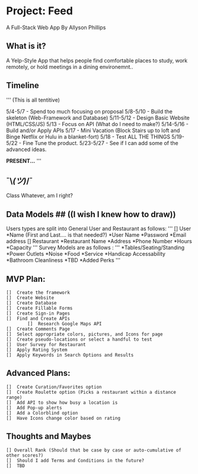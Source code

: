 # Project: Feed #
A Full-Stack Web App
By
Allyson Phillips

## What is it? ##
A Yelp-Style App that helps people find comfortable places to study, work remotely, or hold meetings in a dining environemnt..
## Timeline ##
'''
(This is all tentitive)

5/4-5/7 - Spend too much focusing on proposal
5/8-5/10 - Build the skeleton (Web-Framework and Database)
5/11-5/12 - Design Basic Website (HTML/CSS/JS)
5/13 - Focus on API (What do I need to make?)
5/14-5/16 - Build and/or Apply APIs
5/17 - Mini Vacation (Block Stairs up to loft and Binge Netflix or Hulu in a blanket-fort)
5/18 - Test ALL THE THINGS
5/19-5/22 - Fine Tune the product.
5/23-5/27 - See if I can add some of the advanced ideas.

**PRESENT...**
'''
## ¯\\_(ツ)_/¯ ##
Class Whatever, am I right?
## Data Models ## ((I wish I knew how to draw))

Users types are split into General User and Restaurant as follows:
'''
        []	User
                        *Name (First and Last....  is that needed?)
                        *User Name
                        *Password
                        *Email address
        []	Restaurant
                        *Restaurant Name
                        *Address
                        *Phone Number
                        *Hours
                        *Capacity
'''
Survey Models are as follows :
'''
        *Tables/Seating/Standing
        *Power Outlets
        *Noise
        *Food
        *Service
        *Handicap Accessability
        *Bathroom Cleanliness
        *TBD
        *Added Perks
'''
## MVP Plan: ##
```
[]  Create the framework
[]  Create Website
[]  Create Database
[]  Create Fillable Forms
[]  Create Sign-in Pages 
[]  Find and Create APIs
        []	Research Google Maps API
[]  Create Comments Page
[]  Select appropriate colors, pictures, and Icons for page
[]  Create pseudo-locations or select a handful to test
[]  User Survey for Restaurant
[]  Apply Rating System
[]  Apply Keywords in Search Options and Results
```
## Advanced Plans: ##
```
[]  Create Curation/Favorites option
[]  Create Roulette option (Picks a restaurant within a distance range)
[]  Add API to show how busy a location is
[]  Add Pop-up alerts
[]  Add a Colorblind option
[]  Have Icons change color based on rating        
```
## Thoughts and Maybes ##
```
[] Overall Rank (Should that be case by case or auto-cumulative of other scores?)
[]  Should I add Terms and Conditions in the future?
[]  TBD
